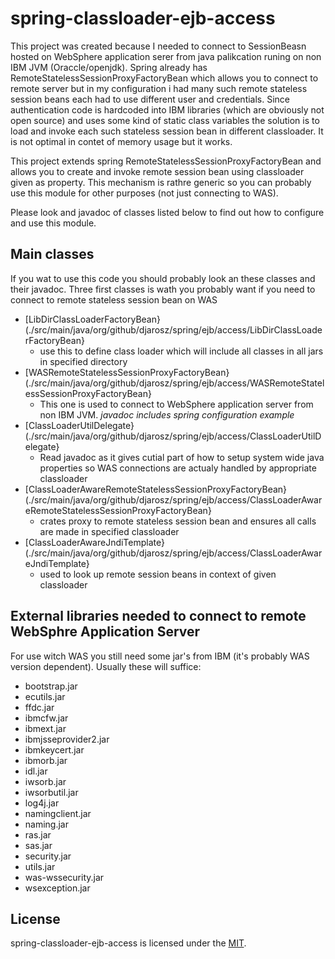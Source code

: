 # spring-classloader-ejb-access

This project was created because I needed to connect to SessionBeasn hosted on WebSphere application serer from java palikcation
runing on non IBM JVM (Oraccle/openjdk). Spring already has RemoteStatelessSessionProxyFactoryBean which allows you to connect to remote server
but in my configuration i had many such remote stateless session beans each had to use different user and credentials.
Since authentication code is hardcoded into IBM libraries (which are obviously not open source) and uses some kind of static class variables the solution
is to load and invoke each such stateless session bean in different classloader. It is not optimal in contet of memory usage but it works.

This project extends spring RemoteStatelessSessionProxyFactoryBean and allows you to create and invoke remote session bean using
classloader given as property. This mechanism is rathre generic so you can probably use this module for other purposes (not just connecting to WAS).

Please look and javadoc of classes listed below to find out how to configure and use this module.

## Main classes

If you wat to use this code you should probably look an these classes and their javadoc. Three first classes is wath you probably want
if you need to connect to remote stateless session bean on WAS

* [LibDirClassLoaderFactoryBean}(./src/main/java/org/github/djarosz/spring/ejb/access/LibDirClassLoaderFactoryBean}
  - use this to define class loader which will include all classes in all jars in specified directory
* [WASRemoteStatelessSessionProxyFactoryBean}(./src/main/java/org/github/djarosz/spring/ejb/access/WASRemoteStatelessSessionProxyFactoryBean}
  - This one is used to connect to WebSphere application server from non IBM JVM. *javadoc includes spring configuration example*
* [ClassLoaderUtilDelegate}(./src/main/java/org/github/djarosz/spring/ejb/access/ClassLoaderUtilDelegate}
  - Read javadoc as it gives cutial part of how to setup system wide java properties so WAS connections are actualy handled by appropriate classloader
* [ClassLoaderAwareRemoteStatelessSessionProxyFactoryBean}(./src/main/java/org/github/djarosz/spring/ejb/access/ClassLoaderAwareRemoteStatelessSessionProxyFactoryBean}
  - crates proxy to remote stateless session bean and ensures all calls are made in specified classloader
* [ClassLoaderAwareJndiTemplate}(./src/main/java/org/github/djarosz/spring/ejb/access/ClassLoaderAwareJndiTemplate}
  - used to look up remote session beans in context of given classloader

## External libraries needed to connect to remote WebSphre Application Server

For use witch WAS you still need some jar's from IBM (it's probably WAS version dependent). Usually these will suffice:
- bootstrap.jar
- ecutils.jar
- ffdc.jar
- ibmcfw.jar
- ibmext.jar
- ibmjsseprovider2.jar
- ibmkeycert.jar
- ibmorb.jar
- idl.jar
- iwsorb.jar
- iwsorbutil.jar
- log4j.jar
- namingclient.jar
- naming.jar
- ras.jar
- sas.jar
- security.jar
- utils.jar
- was-wssecurity.jar
- wsexception.jar

## License

spring-classloader-ejb-access is licensed under the [MIT](./LICENSE).
